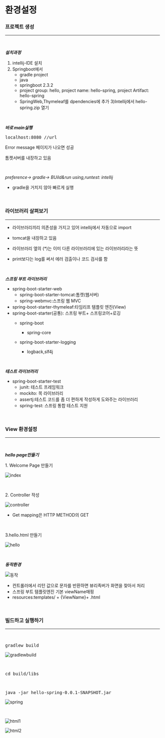 <h1> 환경설정</h1>




<h3>프로젝트 생성</h3>

----------------------
<br/>

<b>*설치과정*</b>

1) intellij-IDE 설치
2) Springboot에서 
    - gradle project 
    - java
    - springboot 2.3.2
    - project group: hello,  project name: hello-spring,  project Artifact: hello-spring
    - SpringWeb,Thymeleaf를 dpendencies에 추가
3)Intellij에서 hello-spring.zip 열기

<br/>

<b>*바로 main실행*</b>
<pre>
localhost:8080 //url
</pre>
<p>Error message 페이지가 나오면 성공</p>
<p>톰켓서버를 내장하고 있음</p>

<br/>

*preference-> gradle-> BUild&run using,runtest: intellij*
- gradle을 거치지 않아 빠르게 실행 

<br/>

<h3>라이브러리 살펴보기</h3>

------------------------

- 라이브러리끼리 의존성을 가지고 있어 intellij에서 자동으로 import

- tomcat을 내장하고 있음

- 라이브러리 옆의 (*)는 이미 다른 라이브러리에 있는 라이브러리라는 뜻

- print보다는 log를 써서 에러 검출이나 코드 검사를 함

<br/>

<b>*스프링 부트 라이브러리*</b>
- spring-boot-starter-web
    - spring-boot-starter-tomcat:톰캣(웹서버)
    - spring-webmvc:스프링 웹 MVC
- spring-boot-starter-thymeleaf:타임리프 템플릿 엔진(View)
- spring-boot-starter(공통): 스프링 부트+ 스프링코어+로깅
    - spring-boot
         - spring-core

    - spring-boot-starter-logging
        - logback,slf4j

<br/>

<b>*테스트 라이브러리*</b>
- spring-boot-starter-test
    - junit: 테스트 프레임워크
    - mockito: 목 라이브러리
    - assertj:테스트 코드를 좀 더 편하게 작성하게 도와주는 라이브러리
    - spring-test: 스프링 통합 테스트 지원

<br/>

<h3> View 환경설정</h3>
 
 -----------------------

<br/>

<b>*hello page만들기*</b>

<p>1. Welcome Page 만들기</p>

![index](./index.PNG)

<br>

<p>2. Controller 작성</p>

![controller](./controller.PNG)

- Get mapping은 HTTP METHOD의 GET

<br>

<p>3.hello.html 만들기</p>

![hello](./hello.PNG)

<br>

<b>*동작환경*</b>

![동작](./동작.PNG)

- 컨트롤러에서 리턴 값으로 문자를 반환하면 뷰리족버가 화면을 찾아서 처리
- 스프링 부트 템플릿엔진 기본 viewName매핑
- resources:templates/ + {ViewName}+ .html

<br/>

<h3>빌드하고 실행하기</h3>

---------------------------

<br>

<pre>gradlew build</pre>

![gradlewbuild](./gradlewbuild.PNG)

<br>

<pre>cd build/libs</pre>

<br>

<pre>java -jar hello-spring-0.0.1-SNAPSHOT.jar</pre>

![spring](./spring.PNG)

<br>

![html1](./html1.PNG)

![html2](./html2.PNG)



